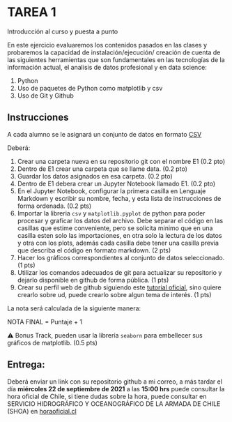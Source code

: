 # TAREA 1 

Introducción al curso y puesta a punto

En este ejercicio evaluaremos los contenidos pasados en las clases y probaremos la capacidad de instalación/ejecución/ creación de cuenta de las siguientes herramientas
que son fundamentales en las tecnologías de la información actual, el analisis de datos profesional y en data science:
1. Python
2. Uso de paquetes de Python como matplotlib y csv
3. Uso de Git y Github

## Instrucciones

A cada alumno se le asignará un conjunto de datos en formato [CSV](https://es.wikipedia.org/wiki/Valores_separados_por_comas)

Deberá:  

1. Crear una carpeta nueva en su repositorio git con el nombre E1 (0.2 pto)
2. Dentro de E1 crear una carpeta que se llame data. (0.2 pto)
3. Guardar los datos asignados en esa carpeta. (0.2 pto)
4. Dentro de E1 debera crear un Jupyter Notebook llamado E1. (0.2 pto)
5. En el Jupyter Notebook, configurar la primera casilla en Lenguaje Markdown y escribir su nombre, fecha, y esta lista de instrucciones de forma ordenada. (0.2 pts) 
6. Importar la libreria `csv` y `matplotlib.pyplot` de python para poder procesar y graficar los datos del archivo. Debe separar el código en las casillas que estime conveniente, pero se solicita minimo que en una casilla esten solo las importaciones, en otra solo la lectura de los datos y otra con los plots, además cada casilla debe tener una casilla previa que describa el código en formato markdown. (2 pts)
7. Hacer los gráficos correspondientes al conjunto de datos seleccionado. (1 pts)
8. Utilizar los comandos adecuados de git para actualizar su repositorio y dejarlo disponible en github de forma pública. (1 pts)
9. Crear su perfil web de github siguiendo este [tutorial oficial](https://docs.github.com/es/pages/getting-started-with-github-pages/creating-a-github-pages-site), sino quiere crearlo sobre ud, puede crearlo sobre algun tema de interés. (1 pts)

La nota será calculada de la siguiente manera:

NOTA FINAL = Puntaje + 1 
 

:warning: Bonus Track, pueden usar la librería `seaborn` para embellecer sus gráficos de matplotlib. (0.5 pts)  

## Entrega:

Deberá enviar un link con su repositorio github a mi correo, a más tardar el día __miércoles 22 de septiembre de 2021__ a las __15:00 hrs__
puede consultar la hora oficial de Chile, si tiene dudas sobre la hora, puede consultar en SERVICIO HIDROGRÁFICO Y OCEANOGRÁFICO DE LA ARMADA DE CHILE (SHOA) en [horaoficial.cl](https://horaoficial.cl)





